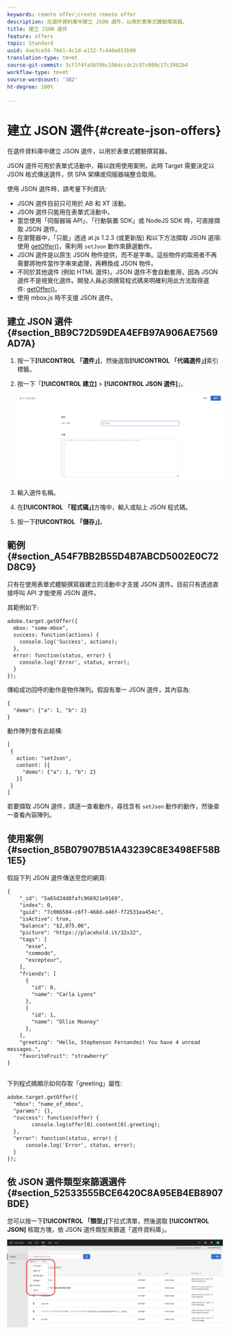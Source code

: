 ```yaml
---
keywords: remote offer;create remote offer
description: 在選件資料庫中建立 JSON 選件，以用於表單式體驗撰寫器。
title: 建立 JSON 選件
feature: offers
topic: Standard
uuid: 4ae3ca34-7661-4c1d-a132-fc446e653b90
translation-type: tm+mt
source-git-commit: 3cf1f4fa56f86c106dccdc2c97c080c17c3982b4
workflow-type: tm+mt
source-wordcount: '382'
ht-degree: 100%

---
```



# 建立 JSON 選件{#create-json-offers}

在選件資料庫中建立 JSON 選件，以用於表單式體驗撰寫器。

JSON 選件可用於表單式活動中，藉以啟用使用案例，此時 Target 需要決定以 JSON 格式傳送選件，供 SPA 架構或伺服器端整合取用。

使用 JSON 選件時，請考量下列資訊:

* JSON 選件目前只可用於 AB 和 XT 活動。
* JSON 選件只能用在表單式活動中。
* 當您使用「伺服器端 API」、「行動裝置 SDK」或 NodeJS SDK 時，可直接擷取 JSON 選件。
* 在瀏覽器中，「只能」透過 at.js 1.2.3 (或更新版) 和以下方法擷取 JSON 選項: 使用 [getOffer()](/help/c-implementing-target/c-implementing-target-for-client-side-web/adobe-target-getoffer.md)，需利用 `setJson` 動作來篩選動作。
* JSON 選件是以原生 JSON 物件提供，而不是字串。這些物件的取用者不再需要將物件當作字串來處理，再轉換成 JSON 物件。
* 不同於其他選件 (例如 HTML 選件)，JSON 選件不會自動套用，因為 JSON 選件不是視覺化選件。開發人員必須撰寫程式碼來明確利用此方法取得選件: [getOffer()](/help/c-implementing-target/c-implementing-target-for-client-side-web/adobe-target-getoffer.md)。
* 使用 mbox.js 時不支援 JSON 選件。

## 建立 JSON 選件 {#section_BB9C72D59DEA4EFB97A906AE7569AD7A}

1. 按一下&#x200B;**[!UICONTROL 「選件」]**，然後選取&#x200B;**[!UICONTROL 「代碼選件」]**&#x200B;索引標籤。
1. 按一下「**[!UICONTROL 建立]** > **[!UICONTROL JSON 選件]**」。

   ![](assets/offer-json.png)

1. 輸入選件名稱。
1. 在&#x200B;**[!UICONTROL 「程式碼」]**&#x200B;方塊中，輸入或貼上 JSON 程式碼。
1. 按一下&#x200B;**[!UICONTROL 「儲存」]**。

## 範例 {#section_A54F7BB2B55D4B7ABCD5002E0C72D8C9}

只有在使用表單式體驗撰寫器建立的活動中才支援 JSON 選件。目前只有透過直接呼叫 API 才能使用 JSON 選件。

其範例如下:

```
adobe.target.getOffer({ 
  mbox: "some-mbox", 
  success: function(actions) { 
    console.log('Success', actions); 
  }, 
  error: function(status, error) { 
    console.log('Error', status, error); 
  } 
});
```

傳給成功回呼的動作是物件陣列。假設有單一 JSON 選件，其內容為:

```
{ 
  "demo": {"a": 1, "b": 2} 
}
```

動作陣列會有此結構:

```
[ 
 { 
   action: "setJson", 
   content: [{ 
     "demo": {"a": 1, "b": 2} 
   }] 
 }  
]
```

若要擷取 JSON 選件，請逐一查看動作，尋找含有 `setJson` 動作的動作，然後查一查看內容陣列。

## 使用案例 {#section_85B07907B51A43239C8E3498EF58B1E5}

假設下列 JSON 選件傳送至您的網頁:

```
{ 
    "_id": "5a65d24d8fafc966921e9169", 
    "index": 0, 
    "guid": "7c006504-c6f7-468d-a46f-f72531ea454c", 
    "isActive": true, 
    "balance": "$2,075.06", 
    "picture": "https://placehold.it/32x32", 
    "tags": [ 
      "esse", 
      "commodo", 
      "excepteur", 
    ], 
    "friends": [ 
      { 
        "id": 0, 
        "name": "Carla Lyons" 
      }, 
      { 
        "id": 1, 
        "name": "Ollie Mooney" 
      }, 
    ], 
    "greeting": "Hello, Stephenson Fernandez! You have 4 unread messages.", 
    "favoriteFruit": "strawberry" 
} 
  
```

下列程式碼顯示如何存取「greeting」屬性:

```
adobe.target.getOffer({   
  "mbox": "name_of_mbox", 
  "params": {}, 
  "success": function(offer) {           
        console.log(offer[0].content[0].greeting); 
  },   
  "error": function(status, error) {           
      console.log('Error', status, error); 
  } 
});
```

## 依 JSON 選件類型來篩選選件 {#section_52533555BCE6420C8A95EB4EB8907BDE}

您可以按一下&#x200B;**[!UICONTROL 「類型」]**&#x200B;下拉式清單，然後選取 **[!UICONTROL JSON]** 核取方塊，依 JSON 選件類型來篩選「選件資料庫」。

![](assets/offer-json-filter.png)

